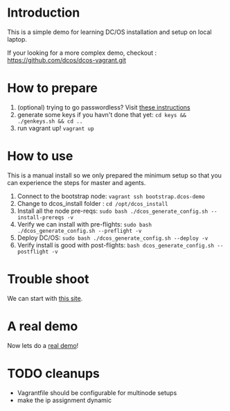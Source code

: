 # Introduction

This is a simple demo for learning DC/OS installation and setup on local laptop.

If your looking for a more complex demo, checkout : https://github.com/dcos/dcos-vagrant.git

# How to prepare

1. (optional) trying to go passwordless?  Visit [these instructions](https://github.com/devopsgroup-io/vagrant-hostmanager#passwordless-sudo)
1. generate some keys if you havn't done that yet: `cd keys && ./genkeys.sh && cd ..`
1. run vagrant up!  `vagrant up`

# How to use

This is a manual install so we only prepared the minimum setup so that you can experience the steps for master and agents.

1. Connect to the bootstrap node: `vagrant ssh bootstrap.dcos-demo`
2. Change to dcos_install folder : `cd /opt/dcos_install`
3. Install all the node pre-reqs:  `sudo bash ./dcos_generate_config.sh --install-prereqs -v`
4. Verify we can install with pre-flights: `sudo bash ./dcos_generate_config.sh --preflight -v`
4. Deploy DC/OS: `sudo bash ./dcos_generate_config.sh --deploy -v`
5. Verify install is good with post-flights: `bash dcos_generate_config.sh --postflight -v`

# Trouble shoot

We can start with [this site](https://dcos.io/docs/1.9/installing/troubleshooting/).

# A real demo
Now lets do a [real demo](demo/README.md)!

# TODO cleanups
* Vagrantfile should be configurable for multinode setups
* make the ip assignment dynamic
